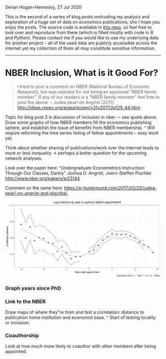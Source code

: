 Senan Hogan-Hennessy,
27 Jul 2020

This is the second of a series of blog posts motivating my analysis and
exploration of a huge set of data on economics publications, sho I hope
you enjoy the posts. The source code is available in [this
repo](https://github.com/shoganhennessy/Econ_text_data/), so feel free
to look over and reproduce from there (which is filled mostly with code
in *R* and *Python*). Please contact me if you would like to use my
underlying data for another project – all of the used data are publicly
accessible across the internet yet my collection of them all may
constitute sensitive information.

-----

# NBER Inclusion, What is it Good For?

> I tried to post a comment on NBER (National Bureau of Economic
> Research), but was rejected for not being an approved “NBER family
> member”. If any of our readers is a ”NBER family member” feel free to
> post the above. – Judea pearl on Angrist (2017)
> <http://ideas.repec.org/a/aea/jecper/v31y2017i2p125-44.html>
> <!-- blog post at http://causality.cs.ucla.edu/blog/index.php/2017/02/ -->

Topic for blog post 3 is discussion of inclusion in nber — see quote
above. Draw some graphs of how NBER members fill the economics
publishing sphere, and establish the issue of benefits from NBER
membership. ^ Will require reforming the time series listing of fellow
appointments – easy work yet.

Think about whether sharing of publications/work over the internet leads
to more or less inequality -\> perhaps a better question for the
upcoming network analyses.

Look over the paper here: “Undergraduate Econometrics Instruction:
Through Our Classes, Darkly” Joshua D. Angrist, Joern-Steffen Pischke
<http://www.nber.org/papers/w23144>

Comment on the same here:
<https://p-hunermund.com/2017/02/22/judea-pearl-on-angrist-and-pischke/>

<img src="3_NBER_inclusion_files/figure-gfm/unnamed-chunk-1-1.png" style="display: block; margin: auto;" />

### Graph years since PhD

### Link to the NBER

Draw maps of where they"re from and test a correlation: distance to
publication home institution and economist base. ^ Start of testing
locality or inclusion.

### Coauthorship

Look at how much more likely to coauthor with other members after being
appointed.
